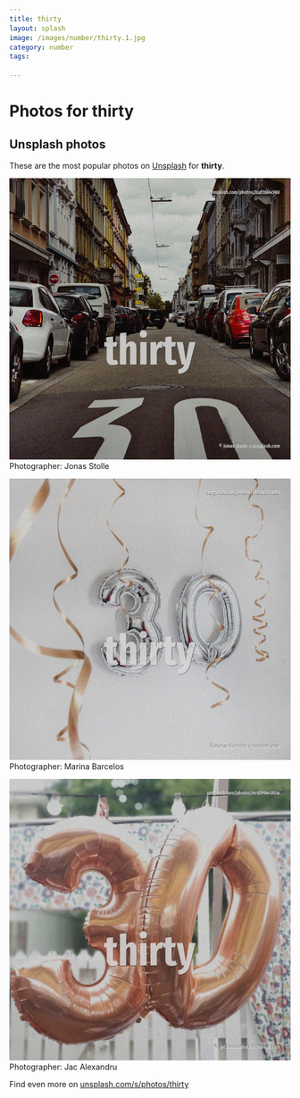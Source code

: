 ```yaml
---
title: thirty
layout: splash
image: /images/number/thirty.1.jpg
category: number
tags:

---
```

# Photos for thirty
 
## Unsplash photos
These are the most popular photos on [Unsplash](https://unsplash.com) for **thirty**.
 
![thirty](/images/number/thirty.1.jpg)
Photographer:  Jonas Stolle
 
![thirty](/images/number/thirty.2.jpg)
Photographer:  Marina Barcelos
 
![thirty](/images/number/thirty.3.jpg)
Photographer:  Jac Alexandru
 
Find even more on [unsplash.com/s/photos/thirty](https://unsplash.com/s/photos/thirty)
 
